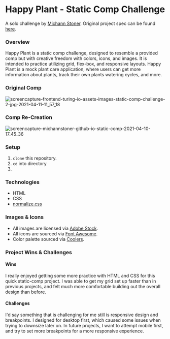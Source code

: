 
# Happy Plant - Static Comp Challenge

A solo challenge by [Michann Stoner](https://github.com/michannstoner). Original project spec can be found [here](https://frontend.turing.io/projects/module-1/m1-static-comp).


### Overview 
Happy Plant is a static comp challenge, designed to resemble a provided comp but with creative freedom with colors, icons, and images. It is intended to practice utilizing grid, flex-box, and responsive layouts. Happy Plant is a mock plant care application, where users can get more information about plants, track their own plants watering cycles, and more. 


### Original Comp
![screencapture-frontend-turing-io-assets-images-static-comp-challenge-2-jpg-2021-04-11-11_57_18](https://user-images.githubusercontent.com/76269802/114315734-7a858800-9abd-11eb-8411-ad1bf0874073.png)


### Comp Re-Creation 
![screencapture-michannstoner-github-io-static-comp-2021-04-10-17_45_36](https://user-images.githubusercontent.com/76269802/114315584-da2f6380-9abc-11eb-9942-f6fae589ad44.png)

### Setup
1. `clone` this repository.
2. `cd` into directory 
3. 


### Technologies 
- HTML 
- CSS 
- [normalize.css](https://necolas.github.io/normalize.css/)

### Images & Icons
- All images are licensed via [Adobe Stock](https://stock.adobe.com/video?as_channel=sem&as_campclass=brand&as_campaign=US%7CCPRO%7CStock%7CPURCH%7CNew+%26+Repeat+Buyers-RLSA_Brand_Exact%7CGG%7C%7C&as_source=google&as_camptype=acquisition&sdid=4JW79JLQ&mv=search&ef_id=CjwKCAjwvMqDBhB8EiwA2iSmPLH-f9Y0noCjqux57KPhCMi7VbShy_gxrKsdLEpKvAMcf67Yc8or_xoCNrkQAvD_BwE:G:s&s_kwcid=AL!3085!3!444784041065!e!!g!!adobe%20stock!860893199!46279177849&gclid=CjwKCAjwvMqDBhB8EiwA2iSmPLH-f9Y0noCjqux57KPhCMi7VbShy_gxrKsdLEpKvAMcf67Yc8or_xoCNrkQAvD_BwE).
- All icons are sourced via [Font Awesome](https://fontawesome.com/).
- Color palette sourced via [Coolers](https://coolors.co/).

### Project Wins & Challenges 
#### Wins

I really enjoyed getting some more practice with HTML and CSS for this quick static-comp project. I was able to get my grid set up faster than in previous projects, and felt much more comfortable building out the overall design than before. 

#### Challenges 

I'd say something that is challenging for me still is responsive design and breakpoints. I designed for desktop first, which caused some issues when trying to downsize later on. In future projects, I want to attempt mobile first, and try to set more breakpoints for a more responsive experience. 
